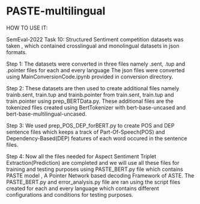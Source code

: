 # PASTE-multilingual

HOW TO USE IT:

SemEval-2022 Task 10: Structured Sentiment competition datasets was taken , which contained crosslingual and monolingual datasets in json formats.

Step 1: The datasets were converted in three files namely .sent, .tup and .pointer files for each and every language
        The json files were converted using MainConversionCode.ipynb provided in conversion directory.
        
Step 2: These datasets are then used to create additional files namely trainb.sent, train.tup and trainb.pointer from train.sent, train.tup and 
        train.pointer using prep_BERTData.py. These additional files are the tokenized files created using BertTokenizer with bert-base-uncased and
        bert-base-multilingual-uncased.
        
Step 3: We used prep_POS_DEP_forBERT.py to create POS and DEP sentence files which keeps a track of Part-Of-Speech(POS) and Dependency-Based(DEP)
        features of each word occured in the sentence files.
        
Step 4: Now all the files needed for Aspect Sentiment Triplet Extraction(Prediction) are completed and we will use all these files for training and
        testing purposes using PASTE_BERT.py file which contains PASTE model , A Pointer Network based decoding Framework of ASTE.
        The PASTE_BERT.py and error_analysis.py file are ran using the script files created for each and every language which contains different
        configurations and conditions for testing purposes.
        
